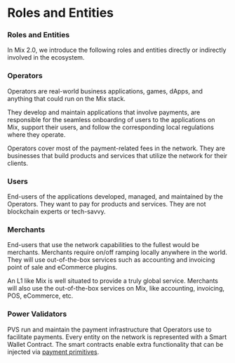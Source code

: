 # Roles and Entities

### Roles and Entities

In Mix 2.0, we introduce the following roles and entities directly or indirectly involved in the ecosystem.

### Operators

Operators are real-world business applications, games, dApps, and anything that could run on the Mix stack.

They develop and maintain applications that involve payments, are responsible for the seamless onboarding of users to the applications on Mix, support their users, and follow the corresponding local regulations where they operate.

Operators cover most of the payment-related fees in the network. They are businesses that build products and services that utilize the network for their clients.

### Users

End-users of the applications developed, managed, and maintained by the Operators. They want to pay for products and services. They are not blockchain experts or tech-savvy.

### Merchants

End-users that use the network capabilities to the fullest would be merchants. Merchants require on/off ramping locally anywhere in the world. They will use out-of-the-box services such as accounting and invoicing point of sale and eCommerce plugins.

An L1 like Mix is well situated to provide a truly global service. Merchants will also use the out-of-the-box services on Mix, like accounting, invoicing, POS, eCommerce, etc.

### Power Validators

PVS run and maintain the payment infrastructure that Operators use to facilitate payments. Every entity on the network is represented with a Smart Wallet Contract. The smart contracts enable extra functionality that can be injected via [payment primitives](https://app.gitbook.com/o/-LdmeTBjede0-BcSd0W0/s/goUiB6chXvy8iVhpHHNd/understanding-fuse/fuse-v2-next-chapter/payment-primitives).
